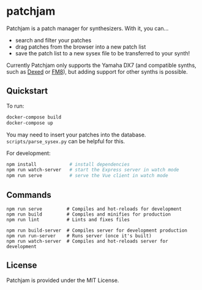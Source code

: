 # patchjam

Patchjam is a patch manager for synthesizers. With it, you can...
 - search and filter your patches
 - drag patches from the browser into a new patch list
 - save the patch list to a new sysex file to be transferred to your synth!

 Currently Patchjam only supports the Yamaha DX7 (and compatible synths, such as [Dexed](https://asb2m10.github.io/dexed/) or [FM8](https://www.native-instruments.com/en/products/komplete/synths/fm8/)), but adding support for other synths is possible.

## Quickstart

To run:

```bash
docker-compose build
docker-compose up
```

You may need to insert your patches into the database. `scripts/parse_sysex.py` can be helpful for this.

For development:

```bash
npm install            # install dependencies
npm run watch-server   # start the Express server in watch mode
npm run serve          # serve the Vue client in watch mode
```

## Commands

```
npm run serve         # Compiles and hot-reloads for development
npm run build         # Compiles and minifies for production
npm run lint          # Lints and fixes files

npm run build-server  # Compiles server for development production
npm run run-server    # Runs server (once it's built)
npm run watch-server  # Compiles and hot-reloads server for development
```

## License

Patchjam is provided under the MIT License.
